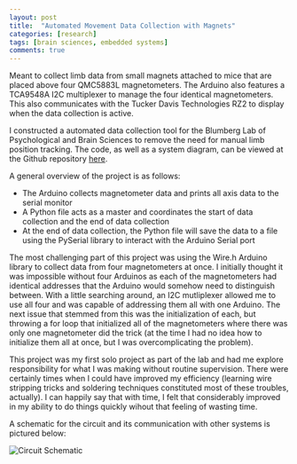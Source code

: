 ```yaml
---
layout: post
title:  "Automated Movement Data Collection with Magnets"
categories: [research]
tags: [brain sciences, embedded systems]
comments: true
---
```

Meant to collect limb data from small magnets attached to mice that are placed above four QMC5883L magnetometers. The Arduino also features a TCA9548A I2C multiplexer to manage the four identical magnetometers. This also communicates with the Tucker Davis Technologies RZ2 to display when the data collection is active.

<!--more-->
I constructed a automated data collection tool for the Blumberg Lab of Psychological and Brain Sciences to remove the need for manual limb position tracking. The code, as well as a system diagram, can be viewed at the Github repository [here](https://github.com/zainakh/magnetometer-data).

A general overview of the project is as follows: 
* The Arduino collects magnetometer data and prints all axis data to the serial monitor
* A Python file acts as a master and coordinates the start of data collection and the end of data collection
* At the end of data collection, the Python file will save the data to a file using the PySerial library to interact with the Arduino Serial port

The most challenging part of this project was using the Wire.h Arduino library to collect data from four magnetometers at once. I initially thought it was impossible without four Arduinos as each of the magnetometers had identical addresses that the Arduino would somehow need to distinguish between. With a little searching around, an I2C mutliplexer allowed me to use all four and was capable of addressing them all with one Arduino. The next issue that stemmed from this was the initialization of each, but throwing a for loop that initialized all of the magnetometers where there was only one magnetometer did the trick (at the time I had no idea how to initialize them all at once, but I was overcomplicating the problem). 

This project was my first solo project as part of the lab and had me explore responsibility for what I was making without routine supervision. There were certainly times when I could have improved my efficiency (learning wire stripping tricks and soldering techniques constituted most of these troubles, actually). I can happily say that with time, I felt that considerably improved in my ability to do things quickly wihout that feeling of wasting time. 

A schematic for the circuit and its communication with other systems is pictured below: 
<div class="post-image-feature">
  <img class="feature-image" src="{{ site.url }}/img/circuit_schematic.png" alt="Circuit Schematic">
</div><!-- /.image-wrap -->
